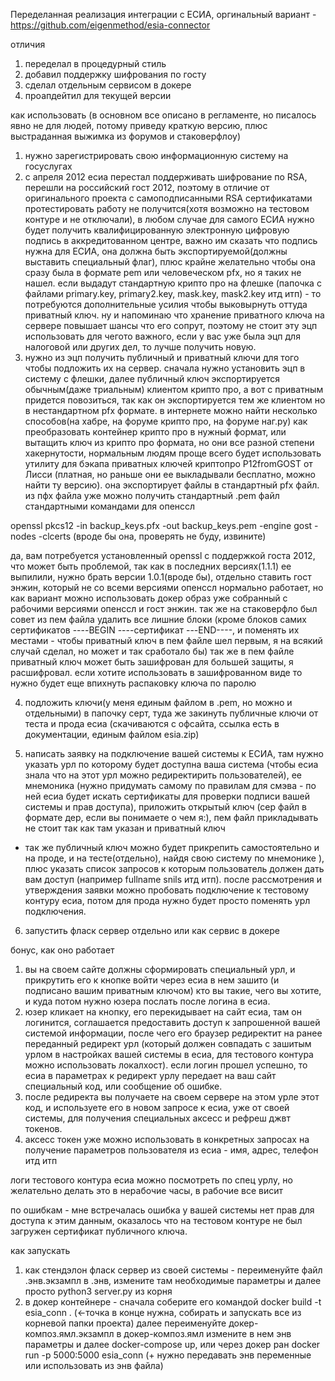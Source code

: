 Переделанная реализация интеграции с ЕСИА,
оргинальный вариант - https://github.com/eigenmethod/esia-connector

отличия
1) переделал в процедурный стиль
2) добавил поддержку шифрования по госту
3) сделал отдельным сервисом в докере
4) проапдейтил для текущей версии

как использовать (в основном все описано в регламенте, но писалось явно не для людей, потому приведу краткую версию, плюс
выстраданная выжимка из форумов и стаковерфлоу)

1) нужно зарегистрировать свою информационную систему на госуслугах
2) с апреля 2012 есиа перестал поддерживать шифрование по RSA, перешли на российский гост 2012, поэтому в отличие от 
 оригинального проекта с самоподписанными RSA сертификатами протестировать работу не получится(хотя возможно на тестовом контуре и не 
 отключали), в любом случае для самого ЕСИА нужно будет получить квалифицированную электронную цифровую подпись 
 в аккредитованном центре, важно им сказать что подпись нужна для ЕСИА, она должна быть экспортируемой(должны выставить 
 специальный флаг), плюс крайне желательно чтобы она сразу была в формате pem или человеческом pfx, но я таких не нашел. 
 если выдадут стандартную крипто про на флешке (папочка с файлами primary.key, primary2.key, mask.key, mask2.key 
 итд итп) - то потребуются дополнительные усилия чтобы выковырнуть оттуда приватный ключ. ну и напоминаю что хранение 
 приватного ключа на сервере повышает шансы что его сопрут, поэтому не стоит эту эцп использовать для чегото важного, 
 если у вас уже была эцп для налоговой или других дел, то лучше получить новую. 
3) нужно из эцп получить публичный и приватный ключи для того чтобы подложить их на сервер. сначала нужно установить
эцп в систему с флешки, далее публичный ключ экспортируется обычным(даже триальным) клиентом крипто про, а вот с 
приватным придется повозиться, так как он экспортируется тем же клиентом но в нестандартном pfx формате. в интернете можно
найти несколько способов(на хабре, на форуме крипто про, на форуме наг.ру) как преобразовать контейнер крипто про в 
нужный формат, или вытащить ключ из крипто про формата, но они все разной степени хакернутости, нормальным людям проще 
всего будет использовать утилиту для бэкапа приватных ключей криптопро P12fromGOST от Лисси (платная, но раньше они ее 
выкладывали бесплатно, можно найти ту версию). она экспортирует файлы в стандартный pfx файл. из пфх файла уже можно 
получить стандартный .pem файл стандартными командами для опенссл

openssl pkcs12 -in backup_keys.pfx -out backup_keys.pem -engine gost -nodes -clcerts  (вроде бы она, проверять не буду, извините)

да, вам потребуется установленный openssl с поддержкой госта 2012, что может быть проблемой, так как в последних версиях(1.1.1) ее выпилили,
нужно брать версии 1.0.1(вроде бы), отдельно ставить гост энжин, который не со всеми версиями опенссл нормально работает, но как 
вариант можно использовать докер образ уже собранный с рабочими версиями опенссл и гост энжин. 
так же на стаковерфло был совет из пем файла удалить все лишние блоки (кроме блоков самих сертификатов 
----BEGIN ----сертификат ---END----, и поменять их местами - чтобы приватный ключ в пем файле шел первым, я на всякий 
случай сделал, но может и так сработало бы)
так же в пем файле приватный ключ может быть зашифрован для большей защиты, я расшифровал. если хотите использовать в 
зашифрованном виде то нужно будет еще впихнуть распаковку ключа по паролю

4) подложить ключи(у меня единым файлом в .pem, но можно и отдельными) в папочку серт, туда же закинуть публичные ключи 
от теста и прода есиа (скачиваются с офсайта, ссылка есть в документации, единым файлом esia.zip)

5) написать заявку на подключение вашей системы к ЕСИА, там нужно указать урл по которому будет доступна ваша система
(чтобы есиа знала что на этот урл можно редиректирить пользователей), ее мнемоника (нужно придумать самому по правилам для
смэва - по ней есиа будет искать сертификаты для проверки подписи вашей системы и прав доступа), приложить открытый ключ
(сер файл в формате дер, если вы понимаете о чем я:), пем файл прикладывать не стоит так как там указан и приватный ключ 
- так же публичный ключ можно будет прикрепить самостоятельно и на проде, и на тесте(отдельно), найдя свою систему по мнемонике ),
плюс указать список запросов к которым пользователь должен дать вам доступ (например fullname snils итд итп). после рассмотрения
и утверждения заявки можно пробовать подключение к тестовому контуру есиа, потом для прода нужно будет просто поменять урл
подключения.  

6) запустить фласк сервер отдельно или как сервис в докере

бонус, как оно работает
1) вы на своем сайте должны сформировать специальный урл, и прикрутить его к кнопке войти через есиа
в нем зашито (и подписано вашим приватным ключом) кто вы такие, чего вы хотите, и куда потом нужно юзера послать после логина в есиа. 
2) юзер кликает на кнопку, его перекидывает на сайт есиа, там он логинится, соглашается предоставить доступ к запрошенной
вашей системой информации, после чего его браузер редиректит на ранее переданный редирект урл (который должен совпадать с 
зашитым урлом в настройках вашей системы в есиа, для тестового контура можно использовать локалхост). если логин прошел успешно, 
то есиа в параметрах к редирект урлу передает на ваш сайт специальный код, или сообщение об ошибке. 
3) после редиректа вы получаете на своем сервере на этом урле этот код, и используете его в новом запросе к есиа, уже от 
своей системы, для получения специальных аксесс и рефреш джвт токенов. 
4) аксесс токен уже можно использовать в конкретных запросах на получение параметров пользователя из есиа - имя, адрес, 
телефон итд итп 

логи тестового контура есиа можно посмотреть по спец урлу, но желательно делать это в нерабочие часы, в рабочие все висит

по ошибкам - мне встречалась ошибка у вашей системы нет прав для доступа к этим данным, оказалось что на тестовом 
контуре не был загружен сертификат публичного ключа. 

как запускать
1) как стендэлон фласк сервер из своей системы - переименуйте файл .энв.экзампл в .энв, измените там необходимые параметры
и далее просто python3 server.py из корня
2) в докер контейнере - сначала соберите его командой
 docker build -t esia_conn .   (<-точка в конце нужна, собирать и запускать все из корневой папки проекта)
далее переименуйте докер-композ.ямл.экзампл в докер-композ.ямл измените в нем энв параметры и далее 
 docker-compose up, 
или через докер ран 
 docker run -p 5000:5000 esia_conn (+ нужно передавать энв переменные или использовать из энв файла)